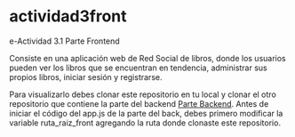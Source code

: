 # actividad3front
e-Actividad 3.1 Parte Frontend

Consiste en una aplicación web de Red Social de libros, donde los usuarios pueden ver los libros que se encuentran en tendencia, administrar sus propios libros, iniciar sesión y registrarse.

Para visualizarlo debes clonar este repositorio en tu local y clonar el otro repositorio que contiene la parte del backend [Parte Backend](https://github.com/esteban17d/actividad3back). Antes de iniciar el código del app.js de la parte del back, debes primero modificar la variable ruta_raiz_front agregando la ruta donde clonaste este repositorio.
